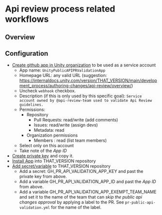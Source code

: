 # Api review process related workflows

## Overview

## Configuration

- [Create github app in Unity organization](https://www.youtube.com/watch?v=xtXnIV20XQw&t=267s) to be used as a service account
  - App name: `UnityPublicAPIPRValidationApp`
  - Homepage URL: any valid URL (suggestion: https://internaldocs.unity.com/version/THAT_VERSION/main/development_process/authoring-changes/api-review/overview/)
  - Uncheck `webhook` checkbox.
  - Description (if this is only used by this specific goal): `Service account owned by @api-review-team used to validate Api Review guidelines.`
  - Permissions:
    - Repository
      - Pull Requests: read/write (add comments)
      - Issues: read/write (assign devs)
      - Metadata: read
    - Organization permissions
      - Members : read (list team members)
  - Select only on this account
  - Take note of the *App ID*
- [Create private key](https://www.youtube.com/watch?v=xtXnIV20XQw&t=640s) and copy it.
- [Install App](https://www.youtube.com/watch?v=xtXnIV20XQw&t=552s) into THAT_VERSION repository
- [Add secret/variable](https://www.youtube.com/watch?v=xtXnIV20XQw&t=707s) to THAT_VERSION repository
  - Add a secret: GH_PR_API_VALIDATION_APP_KEY and past the private key from above.
  - Add a variable GH_PR_API_VALIDATION_APP_ID and past the *App ID* from above.
  - Add a variable GH_PR_API_VALIDATION_APP_EXEMPT_TEAM_NAME and set it to the name of the team that can *skip the public api changes approval* 
    by applying a label to the PR. See `pr-public-api-validation.yml` for the name of the label.


